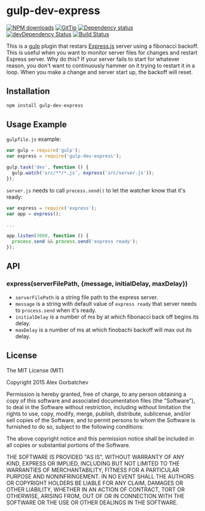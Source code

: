 # gulp-dev-express

[![NPM downloads](https://img.shields.io/npm/dt/gulp-dev-express.svg)](https://npmjs.org/package/gulp-dev-express)
[![GitTip](http://img.shields.io/gittip/alexgorbatchev.svg)](https://gittip.com/alexgorbatchev)
[![Dependency status](https://img.shields.io/david/alexgorbatchev/gulp-dev-express.svg)](https://david-dm.org/alexgorbatchev/gulp-dev-express)
[![devDependency Status](https://img.shields.io/david/dev/alexgorbatchev/gulp-dev-express.svg)](https://david-dm.org/alexgorbatchev/gulp-dev-express#info=devDependencies)
[![Build Status](https://img.shields.io/travis/alexgorbatchev/gulp-dev-express.svg)](https://travis-ci.org/alexgorbatchev/gulp-dev-express)

This is a [gulp](http://gulpjs.com) plugin that restars [Express.js](http://expressjs.com/) server using a fibonacci backoff. This is useful when you want to monitor server files for changes and restart Express server. Why do this? If your server fails to start for whatever reason, you don't want to continuously hammer on it trying to restart it in a loop. When you make a change and server start up, the backoff will reset.

## Installation

```sh
npm install gulp-dev-express
```

## Usage Example

`gulpfile.js` example:

```javascript
var gulp = require('gulp');
var express = require('gulp-dev-express');

gulp.task('dev', function () {
  gulp.watch('src/**/*.js', express('src/server.js'));
});
```

`server.js` needs to call `process.send()` to let the watcher know that it's ready:

```javascript
var express = require('express');
var app = express();

...

app.listen(3000, function () {
  process.send && process.send('express ready');
});
```

## API

### express(serverFilePath, {message, initialDelay, maxDelay})

* `serverFilePath` is a string file path to the express server.
* `message` is a string with default value of `express ready` that server needs to `process.send` when it's ready.
* `initialDelay` is a number of ms by at which fibonacci back off begins its delay.
* `maxDelay` is a number of ms at which finobachi backoff will max out its delay.

## License

The MIT License (MIT)

Copyright 2015 Alex Gorbatchev

Permission is hereby granted, free of charge, to any person obtaining a copy
of this software and associated documentation files (the "Software"), to deal
in the Software without restriction, including without limitation the rights
to use, copy, modify, merge, publish, distribute, sublicense, and/or sell
copies of the Software, and to permit persons to whom the Software is
furnished to do so, subject to the following conditions:

The above copyright notice and this permission notice shall be included in
all copies or substantial portions of the Software.

THE SOFTWARE IS PROVIDED "AS IS", WITHOUT WARRANTY OF ANY KIND, EXPRESS OR
IMPLIED, INCLUDING BUT NOT LIMITED TO THE WARRANTIES OF MERCHANTABILITY,
FITNESS FOR A PARTICULAR PURPOSE AND NONINFRINGEMENT. IN NO EVENT SHALL THE
AUTHORS OR COPYRIGHT HOLDERS BE LIABLE FOR ANY CLAIM, DAMAGES OR OTHER
LIABILITY, WHETHER IN AN ACTION OF CONTRACT, TORT OR OTHERWISE, ARISING FROM,
OUT OF OR IN CONNECTION WITH THE SOFTWARE OR THE USE OR OTHER DEALINGS IN
THE SOFTWARE.
